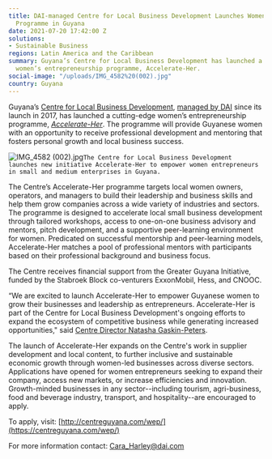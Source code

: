 ```yaml
---
title: DAI-managed Centre for Local Business Development Launches Women’s Entrepreneurship
  Programme in Guyana
date: 2021-07-20 17:42:00 Z
solutions:
- Sustainable Business
regions: Latin America and the Caribbean
summary: Guyana’s Centre for Local Business Development has launched a cutting-edge
  women’s entrepreneurship programme, Accelerate-Her.
social-image: "/uploads/IMG_4582%20(002).jpg"
country: Guyana
---
```


Guyana’s [Centre for Local Business Development](https://centreguyana.com/), [managed by DAI](https://www.dai.com/our-work/projects/guyana-centre-for-local-business-development) since its launch in 2017, has launched a cutting-edge women’s entrepreneurship programme, [*Accelerate-Her*](https://centreguyana.com/wep/). The programme will provide Guyanese women with an opportunity to receive professional development and mentoring that fosters personal growth and local business success.


![IMG_4582 (002).jpg](/uploads/IMG_4582%20(002).jpg)`The Centre for Local Business Development launches new initiative Accelerate-Her to empower women entrepreneurs in small and medium enterprises in Guyana.`

The Centre’s Accelerate-Her programme targets local women owners, operators, and managers to build their leadership and business skills and help them grow companies across a wide variety of industries and sectors. The programme is designed to accelerate local small business development through tailored workshops, access to one-on-one business advisory and mentors, pitch development, and a supportive peer-learning environment for women. Predicated on successful mentorship and peer-learning models, Accelerate-Her matches a pool of professional mentors with participants based on their professional background and business focus.

The Centre receives financial support from the Greater Guyana Initiative, funded by the Stabroek Block co-venturers ExxonMobil, Hess, and CNOOC.  

“We are excited to launch Accelerate-Her to empower Guyanese women to grow their businesses and leadership as entrepreneurs. Accelerate-Her is part of the Centre for Local Business Development's ongoing efforts to expand the ecosystem of competitive business while generating increased opportunities," said [Centre Director Natasha Gaskin-Peters](https://www.dai.com/who-we-are/our-team/natasha-gaskin-peters).

The launch of Accelerate-Her expands on the Centre's work in supplier development and local content, to further inclusive and sustainable economic growth through women-led businesses across diverse sectors. Applications have opened for women entrepreneurs seeking to expand their company, access new markets, or increase efficiencies and innovation. Growth-minded businesses in any sector--including tourism, agri-business, food and beverage industry, transport, and hospitality--are encouraged to apply.

To apply, visit: [http://centreguyana.com/wep/](https://centreguyana.com/wep/)

For more information contact: Cara_Harley@dai.com 